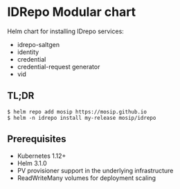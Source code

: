 # IDRepo Modular chart

Helm chart for installing IDrepo services:
* idrepo-saltgen
* identity
* credential
* credential-request generator
* vid

## TL;DR

```console
$ helm repo add mosip https://mosip.github.io
$ helm -n idrepo install my-release mosip/idrepo
```
## Prerequisites

- Kubernetes 1.12+
- Helm 3.1.0
- PV provisioner support in the underlying infrastructure
- ReadWriteMany volumes for deployment scaling
